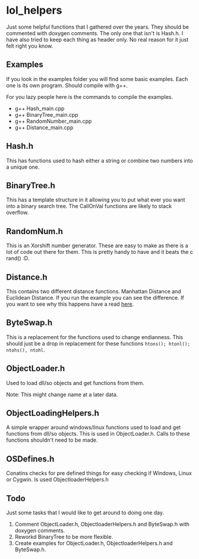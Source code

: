 # lol_helpers

Just some helpful functions that I gathered over the years. They should be commented
with doxygen comments. The only one that isn't is Hash.h. I have also tried to
keep each thing as header only. No real reason for it just felt right you know.

## Examples
If you look in the examples folder you will find some basic examples. Each one is
its own program. Should compile with g++.

For you lazy people here is the commands to compile the examples.

* g++ Hash_main.cpp
* g++ BinaryTree_main.cpp
* g++ RandomNumber_main.cpp
* g++ Distance_main.cpp

## Hash.h
This has functions used to hash either a string or combine two numbers into a unique one.

## BinaryTree.h
This has a template structure in it allowing you to put what ever you want into
 a binary search tree. The CallOnVal functions are likely to stack overflow.

## RandomNum.h
This is an Xorshift number generator. These are easy to make as there is a lot of
 code out there for them. This is pretty handy to have and it beats the c rand() :D.

## Distance.h
This contains two different distance functions. Manhattan Distance and Euclidean
Distance. If you run the example you can see the difference. If you want to see
why this happens have a read [here](https://lyfat.wordpress.com/2012/05/22/euclidean-vs-chebyshev-vs-manhattan-distance/).

## ByteSwap.h
This is a replacement for the functions used to change endianness. This should just be a drop in replacement for these functions `htons(); htonl(); ntohs(), ntohl`.

## ObjectLoader.h
Used to load dll/so objects and get functions from them.

Note: This might change name at a later data.

## ObjectLoadingHelpers.h
A simple wrapper around windows/linux functions used to load and get functions from dll/so objects.
This is used in ObjectLoader.h. Calls to these functions shouldn't need to be made.

## OSDefines.h
Conatins checks for pre defined things for easy checking if Windows, Linux or Cygwin. Is used ObjectloaderHelpers.h

## Todo
Just some tasks that I would like to get around to doing one day.

1. Comment ObjectLoader.h, ObjectloaderHelpers.h and ByteSwap.h with doxygen comments.
2. Reworkd BinaryTree to be more flexible.
3. Create examples for ObjectLoader.h, ObjectloaderHelpers.h and ByteSwap.h.
